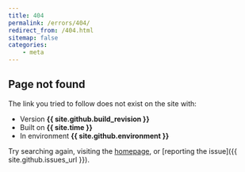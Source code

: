 ```yaml
---
title: 404
permalink: /errors/404/
redirect_from: /404.html
sitemap: false
categories: 
    - meta
---
```


## Page not found

The link you tried to follow does not exist on the site with:

- Version **{{ site.github.build_revision }}**
- Built on **{{ site.time }}**
- In environment **{{ site.github.environment }}**

Try searching again, visiting the [homepage](/), or [reporting the issue]({{ site.github.issues_url }}).
